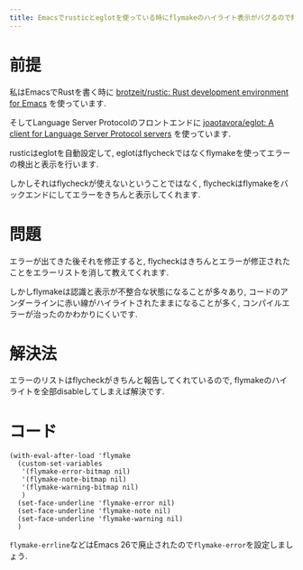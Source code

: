 ```yaml
---
title: Emacsでrusticとeglotを使っている時にflymakeのハイライト表示がバグるので無効化しました
---
```


# 前提

私はEmacsでRustを書く時に
[brotzeit/rustic: Rust development environment for Emacs](https://github.com/brotzeit/rustic/)
を使っています.

そしてLanguage Server Protocolのフロントエンドに
[joaotavora/eglot: A client for Language Server Protocol servers](https://github.com/joaotavora/eglot)
を使っています.

rusticはeglotを自動設定して,
eglotはflycheckではなくflymakeを使ってエラーの検出と表示を行います.

しかしそれはflycheckが使えないということではなく,
flycheckはflymakeをバックエンドにしてエラーをきちんと表示してくれます.

# 問題

エラーが出てきた後それを修正すると,
flycheckはきちんとエラーが修正されたことをエラーリストを消して教えてくれます.

しかしflymakeは認識と表示が不整合な状態になることが多々あり,
コードのアンダーラインに赤い線がハイライトされたままになることが多く,
コンパイルエラーが治ったのかわかりにくいです.

# 解決法

エラーのリストはflycheckがきちんと報告してくれているので,
flymakeのハイライトを全部disableしてしまえば解決です.

# コード

~~~elisp
(with-eval-after-load 'flymake
  (custom-set-variables
   '(flymake-error-bitmap nil)
   '(flymake-note-bitmap nil)
   '(flymake-warning-bitmap nil)
   )
  (set-face-underline 'flymake-error nil)
  (set-face-underline 'flymake-note nil)
  (set-face-underline 'flymake-warning nil)
  )
~~~

`flymake-errline`などはEmacs 26で廃止されたので`flymake-error`を設定しましょう.
